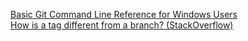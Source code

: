 [Basic Git Command Line Reference for Windows Users](http://www.codeproject.com/Articles/457305/Basic-Git-Command-Line-Reference-for-Windows-Users)  
[How is a tag different from a branch? (StackOverflow)](http://stackoverflow.com/questions/1457103/how-is-a-tag-different-from-a-branch-which-should-i-use-here)
